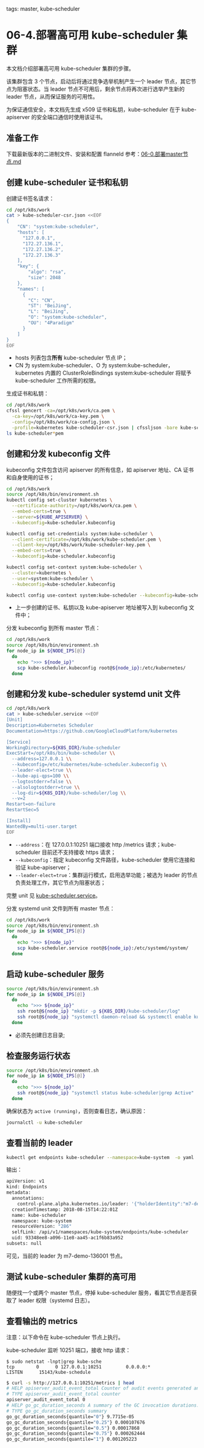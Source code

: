 <!-- toc -->

tags: master, kube-scheduler

# 06-4.部署高可用 kube-scheduler 集群

本文档介绍部署高可用 kube-scheduler 集群的步骤。

该集群包含 3 个节点，启动后将通过竞争选举机制产生一个 leader 节点，其它节点为阻塞状态。当 leader 节点不可用后，剩余节点将再次进行选举产生新的 leader 节点，从而保证服务的可用性。

为保证通信安全，本文档先生成 x509 证书和私钥，kube-scheduler 在于 kube-apiserver 的安全端口通信时使用该证书。

## 准备工作

下载最新版本的二进制文件、安装和配置 flanneld 参考：[06-0.部署master节点.md](06-0.部署master节点.md)

## 创建 kube-scheduler 证书和私钥

创建证书签名请求：

``` bash
cd /opt/k8s/work
cat > kube-scheduler-csr.json <<EOF
{
    "CN": "system:kube-scheduler",
    "hosts": [
      "127.0.0.1",
      "172.27.136.1",
      "172.27.136.2",
      "172.27.136.3"
    ],
    "key": {
        "algo": "rsa",
        "size": 2048
    },
    "names": [
      {
        "C": "CN",
        "ST": "BeiJing",
        "L": "BeiJing",
        "O": "system:kube-scheduler",
        "OU": "4Paradigm"
      }
    ]
}
EOF
```
+ hosts 列表包含**所有** kube-scheduler 节点 IP；
+ CN 为 system:kube-scheduler、O 为 system:kube-scheduler，kubernetes 内置的 ClusterRoleBindings system:kube-scheduler 将赋予 kube-scheduler 工作所需的权限。

生成证书和私钥：

``` bash
cd /opt/k8s/work
cfssl gencert -ca=/opt/k8s/work/ca.pem \
  -ca-key=/opt/k8s/work/ca-key.pem \
  -config=/opt/k8s/work/ca-config.json \
  -profile=kubernetes kube-scheduler-csr.json | cfssljson -bare kube-scheduler
ls kube-scheduler*pem
```

## 创建和分发 kubeconfig 文件

kubeconfig 文件包含访问 apiserver 的所有信息，如 apiserver 地址、CA 证书和自身使用的证书；

``` bash
cd /opt/k8s/work
source /opt/k8s/bin/environment.sh
kubectl config set-cluster kubernetes \
  --certificate-authority=/opt/k8s/work/ca.pem \
  --embed-certs=true \
  --server=${KUBE_APISERVER} \
  --kubeconfig=kube-scheduler.kubeconfig

kubectl config set-credentials system:kube-scheduler \
  --client-certificate=/opt/k8s/work/kube-scheduler.pem \
  --client-key=/opt/k8s/work/kube-scheduler-key.pem \
  --embed-certs=true \
  --kubeconfig=kube-scheduler.kubeconfig

kubectl config set-context system:kube-scheduler \
  --cluster=kubernetes \
  --user=system:kube-scheduler \
  --kubeconfig=kube-scheduler.kubeconfig

kubectl config use-context system:kube-scheduler --kubeconfig=kube-scheduler.kubeconfig
```
+ 上一步创建的证书、私钥以及 kube-apiserver 地址被写入到 kubeconfig 文件中；

分发 kubeconfig 到所有 master 节点：

``` bash
cd /opt/k8s/work
source /opt/k8s/bin/environment.sh
for node_ip in ${NODE_IPS[@]}
  do
    echo ">>> ${node_ip}"
    scp kube-scheduler.kubeconfig root@${node_ip}:/etc/kubernetes/
  done
```

## 创建和分发 kube-scheduler systemd unit 文件

``` bash
cd /opt/k8s/work
cat > kube-scheduler.service <<EOF
[Unit]
Description=Kubernetes Scheduler
Documentation=https://github.com/GoogleCloudPlatform/kubernetes

[Service]
WorkingDirectory=${K8S_DIR}/kube-scheduler
ExecStart=/opt/k8s/bin/kube-scheduler \\
  --address=127.0.0.1 \\
  --kubeconfig=/etc/kubernetes/kube-scheduler.kubeconfig \\
  --leader-elect=true \\
  --kube-api-qps=100 \\
  --logtostderr=false \\
  --alsologtostderr=true \\
  --log-dir=${K8S_DIR}/kube-scheduler/log \\
  --v=2
Restart=on-failure
RestartSec=5

[Install]
WantedBy=multi-user.target
EOF
```
+ `--address`：在 127.0.0.1:10251 端口接收 http /metrics 请求；kube-scheduler 目前还不支持接收 https 请求；
+ `--kubeconfig`：指定 kubeconfig 文件路径，kube-scheduler 使用它连接和验证 kube-apiserver；
+ `--leader-elect=true`：集群运行模式，启用选举功能；被选为 leader 的节点负责处理工作，其它节点为阻塞状态；

完整 unit 见 [kube-scheduler.service](https://github.com/opsnull/follow-me-install-kubernetes-cluster/blob/master/systemd/kube-scheduler.service)。

分发 systemd unit 文件到所有 master 节点：

``` bash
cd /opt/k8s/work
source /opt/k8s/bin/environment.sh
for node_ip in ${NODE_IPS[@]}
  do
    echo ">>> ${node_ip}"
    scp kube-scheduler.service root@${node_ip}:/etc/systemd/system/
  done
```

## 启动 kube-scheduler 服务

``` bash
source /opt/k8s/bin/environment.sh
for node_ip in ${NODE_IPS[@]}
  do
    echo ">>> ${node_ip}"
    ssh root@${node_ip} "mkdir -p ${K8S_DIR}/kube-scheduler/log"
    ssh root@${node_ip} "systemctl daemon-reload && systemctl enable kube-scheduler && systemctl restart kube-scheduler"
  done
```
+ 必须先创建日志目录;

## 检查服务运行状态

``` bash
source /opt/k8s/bin/environment.sh
for node_ip in ${NODE_IPS[@]}
  do
    echo ">>> ${node_ip}"
    ssh root@${node_ip} "systemctl status kube-scheduler|grep Active"
  done
```

确保状态为 `active (running)`，否则查看日志，确认原因：

``` bash
journalctl -u kube-scheduler
```

## 查看当前的 leader

``` bash
kubectl get endpoints kube-scheduler --namespace=kube-system  -o yaml
```

输出：

``` bash
apiVersion: v1
kind: Endpoints
metadata:
  annotations:
    control-plane.alpha.kubernetes.io/leader: '{"holderIdentity":"m7-demo-136001","leaseDurationSeconds":15,"acquireTime":"2018-08-15T14:22:00Z","renewTime":"2018-08-15T14:22:13Z","leaderTransitions":0}'
  creationTimestamp: 2018-08-15T14:22:01Z
  name: kube-scheduler
  namespace: kube-system
  resourceVersion: "286"
  selfLink: /api/v1/namespaces/kube-system/endpoints/kube-scheduler
  uid: 93348ee8-a096-11e8-aa45-ac1f6b83a952
subsets: null
```

可见，当前的 leader 为 m7-demo-136001 节点。

## 测试 kube-scheduler 集群的高可用

随便找一个或两个 master 节点，停掉 kube-scheduler 服务，看其它节点是否获取了 leader 权限（systemd 日志）。

## 查看输出的 metrics

注意：以下命令在 kube-scheduler 节点上执行。

kube-scheduler 监听 10251 端口，接收 http 请求：

```
$ sudo netstat -lnpt|grep kube-sche
tcp        0      0 127.0.0.1:10251         0.0.0.0:*               LISTEN      15143/kube-schedule
```

``` bash
$ curl -s http://127.0.0.1:10251/metrics | head
# HELP apiserver_audit_event_total Counter of audit events generated and sent to the audit backend.
# TYPE apiserver_audit_event_total counter
apiserver_audit_event_total 0
# HELP go_gc_duration_seconds A summary of the GC invocation durations.
# TYPE go_gc_duration_seconds summary
go_gc_duration_seconds{quantile="0"} 9.7715e-05
go_gc_duration_seconds{quantile="0.25"} 0.000107676
go_gc_duration_seconds{quantile="0.5"} 0.00017868
go_gc_duration_seconds{quantile="0.75"} 0.000262444
go_gc_duration_seconds{quantile="1"} 0.001205223
```

